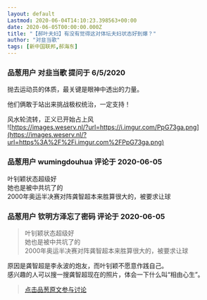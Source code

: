 ```yaml
---
layout: default
Lastmod: 2020-06-04T14:10:23.398563+00:00
date: 2020-06-05T00:00:00.000Z
title: "【郝叶夫妇】有没有觉得这对体坛夫妇状态好到爆？"
author: "对韭当歌"
tags: [新中国联邦,郝海东]
---
```



### 品葱用户 **对韭当歌** 提问于 6/5/2020
    
抛去运动员的体质，最关键是眼神中透出的力量。  
  
他们俩敢于站出来挑战极权统治，一定支持！  
  
风水轮流转，正义已开始占上风  
![https://images.weserv.nl/?url=https://i.imgur.com/PpG73ga.png](https://images.weserv.nl/?url=https%3A%2F%2Fi.imgur.com%2FPpG73ga.png)
    
                

### 品葱用户 **wumingdouhua** 评论于 2020-06-05
        
叶钊颖状态超级好  
她也是被中共坑了的  
2000年奥运半决赛对阵龚智超本来胜算很大的，被要求让球
        
                

### 品葱用户 **钦明方泽忘了密码** 评论于 2020-06-05
        
> 叶钊颖状态超级好  
> 她也是被中共坑了的  
> 2000年奥运半决赛对阵龚智超本来胜算很大的，被要求让球

  
原因是龚智超是李永波的炮友，而叶钊颖不愿意作践自己。  
感兴趣的人可以搜一搜龚智超现在的照片，体会一下什么叫“相由心生”。
        
                





> [点击品葱原文参与讨论](https://pincong.rocks/question/26718)

